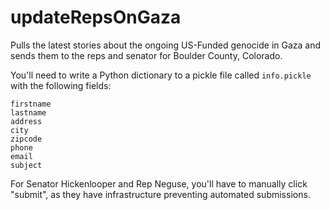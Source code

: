 # updateRepsOnGaza
Pulls the latest stories about the ongoing US-Funded genocide in Gaza and sends them to the reps and senator for Boulder County, Colorado.

You'll need to write a Python dictionary to a pickle file called `info.pickle` with the following fields:
```
firstname
lastname
address
city
zipcode
phone
email
subject
```

For Senator Hickenlooper and Rep Neguse, you'll have to manually click "submit", as they have infrastructure preventing automated submissions.
